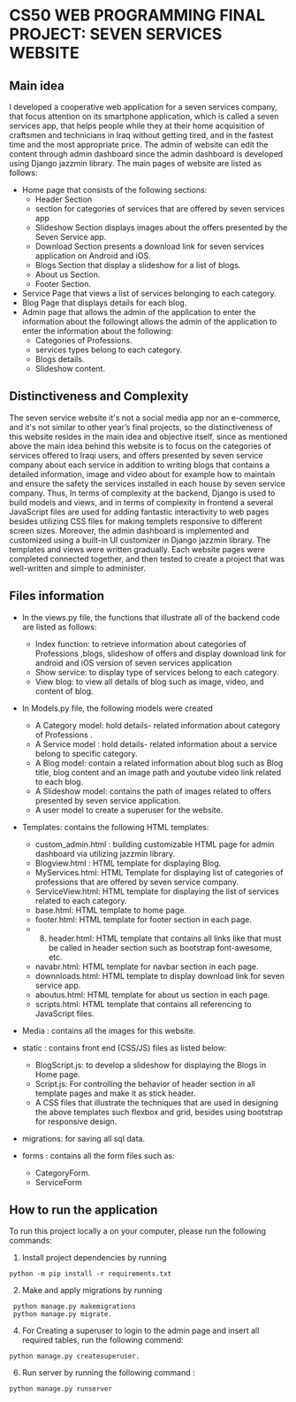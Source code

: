 # CS50 WEB PROGRAMMING FINAL PROJECT: SEVEN SERVICES WEBSITE
## Main idea
I developed a cooperative web application for a seven services company, that focus attention on its  smartphone application, which is called a seven services app, that helps people while they at their home acquisition of craftsmen and technicians in Iraq without getting tired, and in the fastest time and the most appropriate price. The admin of website can edit the content through admin dashboard since the admin dashboard is developed using Django jazzmin library.
The main pages of website are listed as follows:
- Home page that consists of the following sections:
     - Header Section
     - section for categories of services that are offered by seven services app
     - Slideshow Section displays images about the offers presented by the Seven Service app.
     - Download Section presents a download link for seven services application on Android and iOS.
     - Blogs Section that display a slideshow for a list of blogs.
     - About us Section.
     - Footer Section.
- Service Page that views a list of services belonging to each category.
- Blog Page that displays details for each blog.
- Admin page that allows the admin of the application to enter the information about the followingt allows the admin of the application to enter the information about the following:
     - Categories of Professions.
     - services types belong to each category.
     - Blogs details.
     - Slideshow content.
## Distinctiveness and Complexity

The seven service website it's not a social media app nor an e-commerce, and it's not similar to other year’s final projects, so the distinctiveness of this website resides in the main idea and objective itself, since as mentioned above the main idea behind this website is to focus on the categories of services offered to Iraqi users, and offers presented by seven service company about each service in addition to writing blogs that contains  a detailed information, image and video about for example how to maintain and ensure the safety  the services installed in each house by seven service company. 
Thus, In terms of complexity at the backend, Django is used to build models and views, and in terms of complexity in frontend a several JavaScript files are used for adding fantastic interactivity to web pages besides utilizing CSS files for making templets responsive to different screen sizes. Moreover, the admin dashboard is implemented and customized using  a built-in UI customizer in Django jazzmin library.
The templates and views were written gradually. Each website pages were completed connected together, and then tested to create a project that was well-written and simple to administer.

## Files information

- In the views.py file,  the functions that illustrate all of the backend code are listed as follows:
     - Index function: to retrieve information about categories of Professions ,blogs, slideshow of offers and display download link for android and iOS version of seven services application
     - Show service: to display type of services belong to each category.
     - View blog: to view all details of blog such as image, video, and content of blog. 

- In Models.py file, the following models were created
   - A Category model: hold details- related information about category of Professions . 
   - A Service model : hold details- related information about a service belong to specific category.
   - A Blog model: contain a related information about blog such as Blog title, blog content and an image path and youtube video link related to each blog.
   - A Slideshow model: contains the path of images related to offers presented by seven service application.
   - A user model to create a superuser for the website.
   
- Templates:  contains the following HTML templates:
   - custom_admin.html : building customizable HTML page for admin dashboard via utilizing jazzmin library.
   - Blogview.html : HTML template for displaying Blog.
   - MyServices.html: HTML Template for displaying list of categories of professions that are offered by seven service company.
   - ServiceView.html: HTML template for displaying the list of services related to each category.
   - base.html: HTML template to home page.
   - footer.html: HTML template for footer section in each page.
   - 8)	header.html: HTML template that contains all links like that must be called in header section such as  bootstrap font-awesome, etc. 
   - navabr.html: HTML template for navbar section in each page.
   - downnloads.html: HTML template to display download link for seven service app.
   - aboutus.html: HTML template for about us section in each page.
   - scripts.html: HTML template that contains all referencing to JavaScript files.
- Media : contains all the images for this website.
- static : contains front end (CSS/JS) files as listed below:
   - BlogScript.js: to develop a slideshow for displaying the Blogs in Home page.
   - Script.js: For controlling the behavior of header section in all template pages and make it as stick header.
   - A CSS files that illustrate the techniques that are used in designing the above templates such flexbox and grid, besides using bootstrap for responsive design.
- migrations: for saving all sql data.
- forms : contains all the form files such as:
   - CategoryForm.
   - ServiceForm

## How to run the application

To run this project locally a on your computer, please run the following commands:

1. Install project dependencies by running 
```
python -m pip install -r requirements.txt
```
2. Make and apply migrations by running
```
 python manage.py makemigrations 
 python manage.py migrate.
 ```
4. For Creating a superuser to login to the admin page and insert all required tables, run the following commend:
```
python manage.py createsuperuser.
```
6. Run server by running the following command : 
```
python manage.py runserver
```



 
 




  







